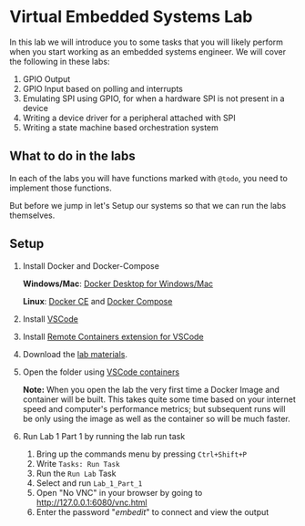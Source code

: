 # Virtual Embedded Systems Lab
In this lab we will introduce you to some tasks that you will likely perform when you start working as an embedded systems engineer. We will cover the following in these labs:
1. GPIO Output
2. GPIO Input based on polling and interrupts
3. Emulating SPI using GPIO, for when a hardware SPI is not present in a device
4. Writing a device driver for a peripheral attached with SPI
5. Writing a state machine based orchestration system

## What to do in the labs
In each of the labs you will have functions marked with `@todo`, you need to implement those functions.

But before we jump in let's Setup our systems so that we can run the labs themselves.

## Setup
1. Install Docker and Docker-Compose
    
    **Windows/Mac**: [Docker Desktop for Windows/Mac](https://www.docker.com/products/docker-desktop)

    **Linux**: [Docker CE](https://docs.docker.com/install/linux/docker-ce/ubuntu/) and [Docker Compose](https://docs.docker.com/compose/install/)
2. Install [VSCode](https://code.visualstudio.com/download)
3. Install [Remote Containers extension for VSCode](https://marketplace.visualstudio.com/items?itemName=ms-vscode-remote.remote-containers)
4. Download the [lab materials](https://github.com/rijulg/virtual-embedded-systems-lab).
5. Open the folder using [VSCode containers](https://code.visualstudio.com/docs/remote/containers#_quick-start-try-a-dev-container)
    
    **Note:** When you open the lab the very first time a Docker Image and container will be built. This takes quite some time based on your internet speed and computer's performance metrics; but subsequent runs will be only using the image as well as the container so will be much faster.
6. Run Lab 1 Part 1 by running the lab run task
    
    1. Bring up the commands menu by pressing `Ctrl+Shift+P`
    2. Write `Tasks: Run Task`
    3. Run the `Run Lab` Task
    4. Select and run `Lab_1_Part_1`
    5. Open "No VNC" in your browser by going to http://127.0.0.1:6080/vnc.html
    6. Enter the password "*embedit*" to connect and view the output
